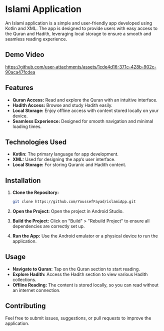 # Islami Application

An Islami application is a simple and user-friendly app developed using Kotlin and XML. The app is designed to provide users with easy access to the Quran and Hadith, leveraging local storage to ensure a smooth and seamless reading experience.

## Demo Video


https://github.com/user-attachments/assets/1cde4d16-371c-428b-902c-90aca47fcdea


## Features

- **Quran Access:** Read and explore the Quran with an intuitive interface.
- **Hadith Access:** Browse and study Hadith easily.
- **Local Storage:** Enjoy offline access with content stored locally on your device.
- **Seamless Experience:** Designed for smooth navigation and minimal loading times.

## Technologies Used

- **Kotlin:** The primary language for app development.
- **XML:** Used for designing the app’s user interface.
- **Local Storage:** For storing Quranic and Hadith content.

## Installation

1. **Clone the Repository:**

   ```bash
   git clone https://github.com/YoussefFayad/islamiApp.git
   ```

2. **Open the Project:**
   Open the project in Android Studio.

3. **Build the Project:**
   Click on "Build" > "Rebuild Project" to ensure all dependencies are correctly set up.

4. **Run the App:**
   Use the Android emulator or a physical device to run the application.

## Usage

- **Navigate to Quran:** Tap on the Quran section to start reading.
- **Explore Hadith:** Access the Hadith section to view various Hadith collections.
- **Offline Reading:** The content is stored locally, so you can read without an internet connection.

## Contributing

Feel free to submit issues, suggestions, or pull requests to improve the application.
